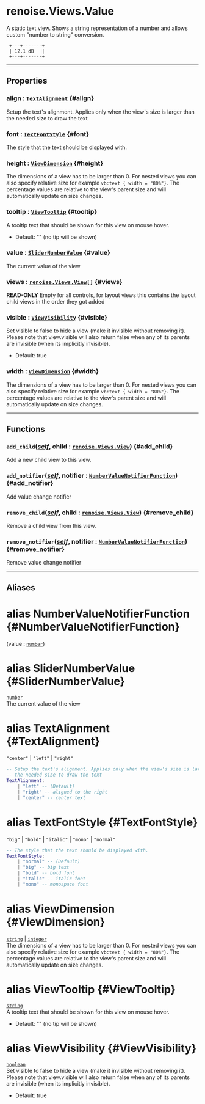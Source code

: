 # renoise.Views.Value  
A static text view. Shows a string representation of a number and
allows custom "number to string" conversion.
```text
 +---+-------+
 | 12.1 dB   |
 +---+-------+
```  

---  
## Properties
### align : [`TextAlignment`](#TextAlignment) {#align}
Setup the text's alignment. Applies only when the view's size is larger than
the needed size to draw the text

### font : [`TextFontStyle`](#TextFontStyle) {#font}
The style that the text should be displayed with.

### height : [`ViewDimension`](#ViewDimension) {#height}
The dimensions of a view has to be larger than 0.
For nested views you can also specify relative size
for example `vb:text { width = "80%"}`. The percentage values are
relative to the view's parent size and will automatically update on size changes.

### tooltip : [`ViewTooltip`](#ViewTooltip) {#tooltip}
A tooltip text that should be shown for this view on mouse hover.
* Default: "" (no tip will be shown)

### value : [`SliderNumberValue`](#SliderNumberValue) {#value}
The current value of the view

### views : [`renoise.Views.View`](/API/renoise/renoise.Views.View.md)`[]` {#views}
**READ-ONLY** Empty for all controls, for layout views this contains the
layout child views in the order they got added

### visible : [`ViewVisibility`](#ViewVisibility) {#visible}
Set visible to false to hide a view (make it invisible without removing
it). Please note that view.visible will also return false when any of its
parents are invisible (when its implicitly invisible).
* Default: true

### width : [`ViewDimension`](#ViewDimension) {#width}
The dimensions of a view has to be larger than 0.
For nested views you can also specify relative size
for example `vb:text { width = "80%"}`. The percentage values are
relative to the view's parent size and will automatically update on size changes.

  

---  
## Functions
### `add_child`([*self*](/API/builtins/self.md), child : [`renoise.Views.View`](/API/renoise/renoise.Views.View.md)) {#add_child}
Add a new child view to this view.
### `add_notifier`([*self*](/API/builtins/self.md), notifier : [`NumberValueNotifierFunction`](#NumberValueNotifierFunction)) {#add_notifier}
Add value change notifier
### `remove_child`([*self*](/API/builtins/self.md), child : [`renoise.Views.View`](/API/renoise/renoise.Views.View.md)) {#remove_child}
Remove a child view from this view.
### `remove_notifier`([*self*](/API/builtins/self.md), notifier : [`NumberValueNotifierFunction`](#NumberValueNotifierFunction)) {#remove_notifier}
Remove value change notifier  



---  
## Aliases  
# alias NumberValueNotifierFunction {#NumberValueNotifierFunction}
(value : [`number`](/API/builtins/number.md))  
  
  
# alias SliderNumberValue {#SliderNumberValue}
[`number`](/API/builtins/number.md)  
The current value of the view  
  
# alias TextAlignment {#TextAlignment}
`"center"` | `"left"` | `"right"`  
```lua
-- Setup the text's alignment. Applies only when the view's size is larger than
-- the needed size to draw the text
TextAlignment:
    | "left" -- (Default)
    | "right" -- aligned to the right
    | "center" -- center text
```  
  
# alias TextFontStyle {#TextFontStyle}
`"big"` | `"bold"` | `"italic"` | `"mono"` | `"normal"`  
```lua
-- The style that the text should be displayed with.
TextFontStyle:
    | "normal" -- (Default)
    | "big" -- big text
    | "bold" -- bold font
    | "italic" -- italic font
    | "mono" -- monospace font
```  
  
# alias ViewDimension {#ViewDimension}
[`string`](/API/builtins/string.md) | [`integer`](/API/builtins/integer.md)  
The dimensions of a view has to be larger than 0.
For nested views you can also specify relative size
for example `vb:text { width = "80%"}`. The percentage values are
relative to the view's parent size and will automatically update on size changes.  
  
# alias ViewTooltip {#ViewTooltip}
[`string`](/API/builtins/string.md)  
A tooltip text that should be shown for this view on mouse hover.
* Default: "" (no tip will be shown)  
  
# alias ViewVisibility {#ViewVisibility}
[`boolean`](/API/builtins/boolean.md)  
Set visible to false to hide a view (make it invisible without removing
it). Please note that view.visible will also return false when any of its
parents are invisible (when its implicitly invisible).
* Default: true  
  

